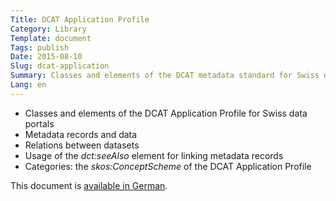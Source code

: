 ```yaml
---
Title: DCAT Application Profile
Category: Library
Template: document
Tags: publish
Date: 2015-08-10
Slug: dcat-application
Summary: Classes and elements of the DCAT metadata standard for Swiss data portals
Lang: en
---
```


* Classes and elements of the DCAT Application Profile for Swiss data portals
* Metadata records and data
* Relations between datasets
* Usage of the *dct:seeAlso* element for linking metadata records
* Categories: the *skos:ConceptScheme* of the DCAT Application Profile

This document is [available in German](/de/library/dcat-application).

